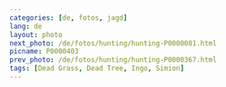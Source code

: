 ```yaml
---
categories: [de, fotos, jagd]
lang: de
layout: photo
next_photo: /de/fotos/hunting/hunting-P0000081.html
picname: P0000403
prev_photo: /de/fotos/hunting/hunting-P0000367.html
tags: [Dead Grass, Dead Tree, Ingo, Simion]
---
```

